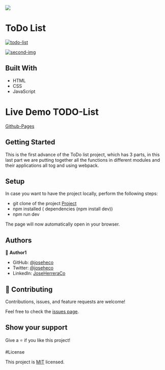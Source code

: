![](https://img.shields.io/badge/Microverse-blueviolet)

# ToDo List

<a href="https://imgbb.com/"><img src="https://i.ibb.co/nmw6wWK/todo-list.png" alt="todo-list" border="0"></a>

<a href="https://imgbb.com/"><img src="https://i.ibb.co/6JTYGXv/2022-01-14-17-52-10-localhost-a29a72b1388e.jpg" alt="second-img" border="0"></a>

## Built With

- HTML
- CSS
- JavaScript

# Live Demo TODO-List

[Github-Pages](https://joseheco.github.io/Webpack-TODO-List/dist/)


## Getting Started

This is the first advance of the ToDo list project, which has 3 parts, in this last part we are putting together all the functions in different modules and their applications all tog and using webpack.

## Setup

In case you want to have the project locally, perform the following steps:

- git clone of the project [Project](git@github.com:joseheco/Webpack-TODO-List.git)
- npm installed ( dependencies (npm install dev))
- npm run dev

The page will now automatically open in your browser.


## Authors

👤 **Author1**

- GitHub: [@joseheco](https://github.com/joseheco)
- Twitter: [@joseheco](https://twitter.com/joseheco)
- LinkedIn: [JoseHerreraCo](https://linkedin.com/in/joseherreraco)


## 🤝 Contributing

Contributions, issues, and feature requests are welcome!

Feel free to check the [issues page](../../issues/).

## Show your support

Give a ⭐️ if you like this project!

#License

This project is [MIT](./MIT.md) licensed.
